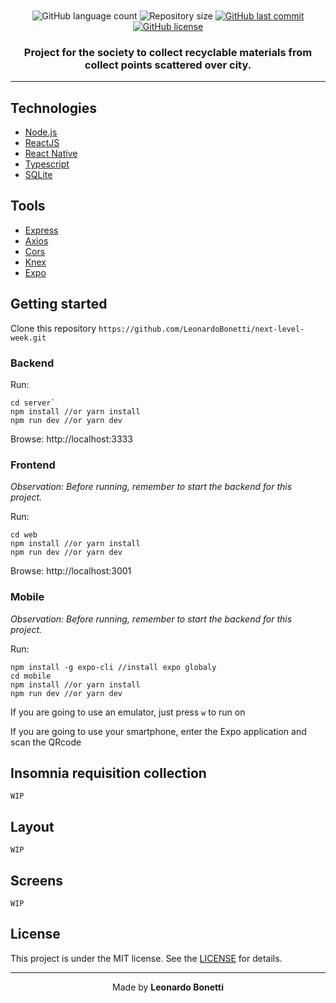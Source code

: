 <h1 align="center">
    <img alt="" title="" src="https://i.imgur.com/WdGcwCV.png">
</h1>

<p align="center">
  <img alt="GitHub language count" src="https://img.shields.io/github/languages/count/LeonardoBonetti/next-level-week.svg">

  <img alt="Repository size" src="https://img.shields.io/github/repo-size/LeonardoBonetti/next-level-week.svg">
  
  <a href="https://github.com/LeonardoBonetti/next-level-week/commits/master">
    <img alt="GitHub last commit" src="https://img.shields.io/github/last-commit/LeonardoBonetti/next-level-week"></a>
  
  <a href="https://github.comLeonardoBonetti/next-level-week/blob/master/LICENSE">
    <img alt="GitHub license" src="https://img.shields.io/badge/license-MIT-success?style=flat"></a>
</p>

<h3 align="center">Project for the society to collect recyclable materials from collect points scattered over city. </h3>

---

## Technologies

<ul>
    <li><a href="https://nodejs.org/en/">Node.js</a></li>
    <li><a href="https://reactjs.org/">ReactJS</a></li>
    <li><a href="https://reactnative.dev/">React Native</a></li>
    <li><a href="https://www.typescriptlang.org/">Typescript</a></li>
    <li><a href="https://www.sqlite.org/index.html">SQLite</a></li>
</ul>

## Tools

<ul>
    <li><a href="https://expressjs.com/pt-br/">Express</a></li>
    <li><a href="https://www.npmjs.com/package/axios">Axios</a></li>
    <li><a href="https://www.npmjs.com/package/cors">Cors</a></li>
    <li><a href="http://knexjs.org/">Knex</a></li>
    <li><a href="https://expo.io/">Expo</a></li>
</ul>

## Getting started

Clone this repository `https://github.com/LeonardoBonetti/next-level-week.git`

<h3> Backend </h3>

Run:
```
cd server`
npm install //or yarn install
npm run dev //or yarn dev
```

Browse: http://localhost:3333


<h3> Frontend </h3>

_Observation: Before running, remember to start the backend for this project._

Run:
```
cd web
npm install //or yarn install
npm run dev //or yarn dev
```
Browse: http://localhost:3001


<h3> Mobile </h3>

_Observation: Before running, remember to start the backend for this project._

Run:
```
npm install -g expo-cli //install expo globaly
cd mobile
npm install //or yarn install
npm run dev //or yarn dev
```

If you are going to use an emulator, just press `w` to run on

If you are going to use your smartphone, enter the Expo application and scan the QRcode

## Insomnia requisition collection

``WIP``

## Layout

``WIP``

## Screens

``WIP``

## License
This project is under the MIT license. See the [LICENSE](LICENSE.md) for details.

---

<p align="center">Made by <strong>Leonardo Bonetti</strong></p>
